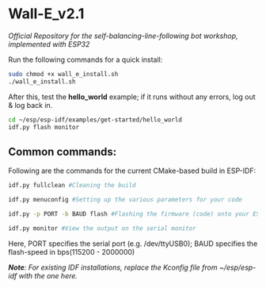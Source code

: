 # Wall-E_v2.1

*Official Repository for the self-balancing-line-following bot workshop, implemented with ESP32*

Run the following commands for a quick install:

```bash
sudo chmod +x wall_e_install.sh
./wall_e_install.sh
```
After this, test the **hello_world** example; if it runs without any errors, log out & log back in.
```bash
cd ~/esp/esp-idf/examples/get-started/hello_world
idf.py flash monitor
```

## Common commands:

Following are the commands for the current CMake-based build in ESP-IDF:
```bash
idf.py fullclean #Cleaning the build

idf.py menuconfig #Setting up the various parameters for your code

idf.py -p PORT -b BAUD flash #Flashing the firmware (code) onto your ESP

idf.py monitor #View the output on the serial monitor
```
Here, PORT specifies the serial port (e.g. /dev/ttyUSB0); BAUD specifies the flash-speed in bps(115200 - 2000000)

***Note**: For existing IDF installations, replace the Kconfig file from ~/esp/esp-idf with the one here.*
 



